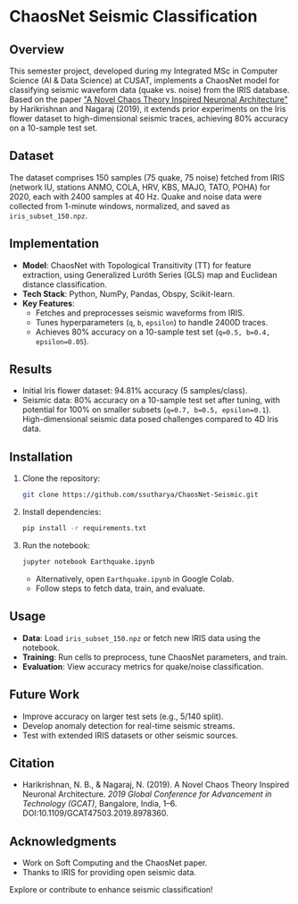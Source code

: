 
# ChaosNet Seismic Classification

## Overview
This semester project, developed during my Integrated MSc in Computer Science (AI & Data Science) at CUSAT, implements a ChaosNet model for classifying seismic waveform data (quake vs. noise) from the IRIS database. Based on the paper ["A Novel Chaos Theory Inspired Neuronal Architecture"](https://ieeexplore.ieee.org/abstract/document/8978360) by Harikrishnan and Nagaraj (2019), it extends prior experiments on the Iris flower dataset to high-dimensional seismic traces, achieving 80% accuracy on a 10-sample test set.

## Dataset
The dataset comprises 150 samples (75 quake, 75 noise) fetched from IRIS (network IU, stations ANMO, COLA, HRV, KBS, MAJO, TATO, POHA) for 2020, each with 2400 samples at 40 Hz. Quake and noise data were collected from 1-minute windows, normalized, and saved as `iris_subset_150.npz`.

## Implementation
- **Model**: ChaosNet with Topological Transitivity (TT) for feature extraction, using Generalized Luröth Series (GLS) map and Euclidean distance classification.
- **Tech Stack**: Python, NumPy, Pandas, Obspy, Scikit-learn.
- **Key Features**:
  - Fetches and preprocesses seismic waveforms from IRIS.
  - Tunes hyperparameters (`q`, `b`, `epsilon`) to handle 2400D traces.
  - Achieves 80% accuracy on a 10-sample test set (`q=0.5, b=0.4, epsilon=0.05`).

## Results
- Initial Iris flower dataset: 94.81% accuracy (5 samples/class).
- Seismic data: 80% accuracy on a 10-sample test set after tuning, with potential for 100% on smaller subsets (`q=0.7, b=0.5, epsilon=0.1`). High-dimensional seismic data posed challenges compared to 4D Iris data.

## Installation
1. Clone the repository:
   ```bash
   git clone https://github.com/ssutharya/ChaosNet-Seismic.git
   ```
2. Install dependencies:
   ```bash
   pip install -r requirements.txt
   ```
3. Run the notebook:
   ```bash
   jupyter notebook Earthquake.ipynb
   ```
   - Alternatively, open `Earthquake.ipynb` in Google Colab.
   - Follow steps to fetch data, train, and evaluate.

## Usage
- **Data**: Load `iris_subset_150.npz` or fetch new IRIS data using the notebook.
- **Training**: Run cells to preprocess, tune ChaosNet parameters, and train.
- **Evaluation**: View accuracy metrics for quake/noise classification.

## Future Work
- Improve accuracy on larger test sets (e.g., 5/140 split).
- Develop anomaly detection for real-time seismic streams.
- Test with extended IRIS datasets or other seismic sources.

## Citation
- Harikrishnan, N. B., & Nagaraj, N. (2019). A Novel Chaos Theory Inspired Neuronal Architecture. *2019 Global Conference for Advancement in Technology (GCAT)*, Bangalore, India, 1–6. DOI:10.1109/GCAT47503.2019.8978360.

## Acknowledgments
- Work on Soft Computing and the ChaosNet paper.
- Thanks to IRIS for providing open seismic data.

Explore or contribute to enhance seismic classification!
